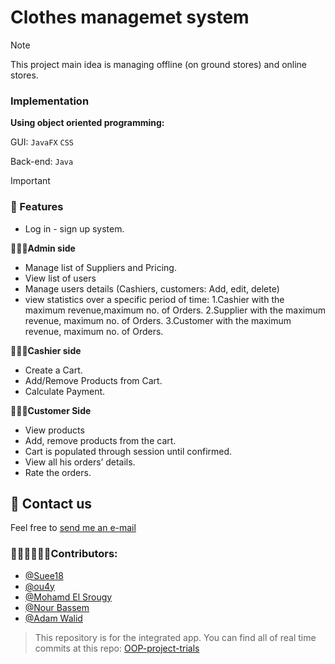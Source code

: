 # Clothes managemet system 
> [!NOTE]
> This project main idea is managing offline (on ground stores) and online stores.
> 
> ### Implementation
> __Using object oriented programming:__
> 
> GUI: `JavaFX`  `CSS`
> 
> Back-end: `Java`

> [!IMPORTANT]
> ### 👾 Features
> - Log in - sign up system.
> 
> **🧑🏻‍💻Admin side**
> - Manage list of Suppliers and Pricing.
>- View list of users
> - Manage users details (Cashiers, customers: Add, edit, delete)
> - view statistics  over a specific period of time: 
> 1.Cashier with the maximum revenue,maximum no. of Orders.
> 2.Supplier with the maximum revenue, maximum no. of Orders.
> 3.Customer with the maximum revenue, maximum no. of Orders.
>
> **👨🏻‍💼Cashier side**
> - Create a Cart.
> - Add/Remove Products from Cart.
> - Calculate Payment.
>
> **🙎🏻‍♂️Customer Side**
> - View products
> - Add, remove products from the cart.
> - Cart is populated through session until confirmed.
> - View all his orders’ details.
> - Rate the orders.




## 📨 Contact us

Feel free to [send me an e-mail](mailto:salmaaasherif22@gmail.com?subject=Inquiry%3A%20OOP%20Clothes%20management%20system%20project)


### 👩🏼‍💻🧑🏻‍💻Contributors: 
-  [@Suee18](https://github.com/Suee18)
-  [@ou4y](https://github.com/Ou4y)
-  [@Mohamd El Srougy](https://github.com/mohamedelsrougy)
-  [@Nour Bassem](https://github.com/nour-bassem)
-  [@Adam Walid](https://github.com/Adamwalidd)
  
>This repository is for the integrated app. You can find all of real time commits at this repo: [OOP-project-trials](https://github.com/Suee18/OOP_ClothesApp_Trials-)
